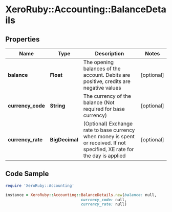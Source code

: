 # XeroRuby::Accounting::BalanceDetails

## Properties

Name | Type | Description | Notes
------------ | ------------- | ------------- | -------------
**balance** | **Float** | The opening balances of the account. Debits are positive, credits are negative values | [optional] 
**currency_code** | **String** | The currency of the balance (Not required for base currency) | [optional] 
**currency_rate** | **BigDecimal** | (Optional) Exchange rate to base currency when money is spent or received. If not specified, XE rate for the day is applied | [optional] 

## Code Sample

```ruby
require 'XeroRuby::Accounting'

instance = XeroRuby::Accounting::BalanceDetails.new(balance: null,
                                 currency_code: null,
                                 currency_rate: null)
```


